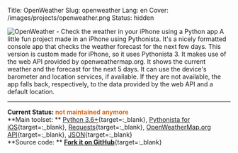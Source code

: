 Title: OpenWeather
Slug: openweather
Lang: en
Cover: /images/projects/openweather.png
Status: hidden


![OpenWeather - Check the weather in your iPhone using a Python app]({static}/images/projects/openweather.png)
A little fun project made in an iPhone using Pythonista. It's a nicely formatted console app that checks the weather forecast for the next few days. This version is custom made for iPhone, so it uses Pythonista 3. It makes use of the web API provided by openweathermap.org. It shows the current weather and the forecast for the next 5 days. It can use the device's barometer and location services, if available. If they are not available, the app falls back, respectively, to the data provided by the web API and a default location.  

___

**Current Status: <span style="color:chocolate">not maintained anymore</span>**  
**Main toolset: ** [Python 3.6+](https://www.python.org){target=:_blank}, [Pythonista for iOS](http://omz-software.com/pythonista/){target=:_blank}, [Requests](https://requests.readthedocs.io/en/master/){target=:_blank}, [OpenWeatherMap.org API](https://openweathermap.org/api){target=:_blank}, [JSON](https://www.json.org){target=:_blank}  
**Source code: ** [**Fork it on GitHub**](https://github.com/victordomingos/Pythonista-tools){target=:_blank}

 
